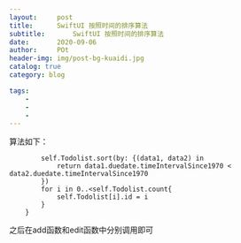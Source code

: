 ```yaml
---  
layout:     post
title:      SwiftUI 按照时间的排序算法
subtitle:       SwiftUI 按照时间的排序算法
date:       2020-09-06
author:     POt
header-img: img/post-bg-kuaidi.jpg
catalog: true
category: blog

tags:       
    -   
    -   
    -   
---
```

算法如下：

```func sort(){
        self.Todolist.sort(by: {(data1, data2) in
            return data1.duedate.timeIntervalSince1970 < data2.duedate.timeIntervalSince1970
        })
        for i in 0..<self.Todolist.count{
            self.Todolist[i].id = i
        }
    }
```

之后在add函数和edit函数中分别调用即可
